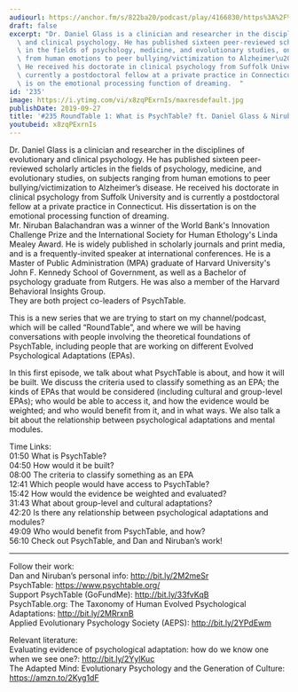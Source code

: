 ```yaml
---
audiourl: https://anchor.fm/s/822ba20/podcast/play/4166830/https%3A%2F%2Fd3ctxlq1ktw2nl.cloudfront.net%2Fproduction%2F2019-7-10%2F20635541-44100-2-bdbbc7209544e.m4a
draft: false
excerpt: "Dr. Daniel Glass is a clinician and researcher in the disciplines of evolutionary\
  \ and clinical psychology. He has published sixteen peer-reviewed scholarly articles\
  \ in the fields of psychology, medicine, and evolutionary studies, on subjects ranging\
  \ from human emotions to peer bullying/victimization to Alzheimer\u2019s disease.\
  \ He received his doctorate in clinical psychology from Suffolk University and is\
  \ currently a postdoctoral fellow at a private practice in Connecticut. His dissertation\
  \ is on the emotional processing function of dreaming.  "
id: '235'
image: https://i.ytimg.com/vi/x8zqPExrnIs/maxresdefault.jpg
publishDate: 2019-09-27
title: '#235 RoundTable 1: What is PsychTable? ft. Daniel Glass & Niruban Balachandran'
youtubeid: x8zqPExrnIs
---
```

<div class="timelinks">

Dr. Daniel Glass is a clinician and researcher in the disciplines of evolutionary and clinical psychology. He has published sixteen peer-reviewed scholarly articles in the fields of psychology, medicine, and evolutionary studies, on subjects ranging from human emotions to peer bullying/victimization to Alzheimer’s disease. He received his doctorate in clinical psychology from Suffolk University and is currently a postdoctoral fellow at a private practice in Connecticut. His dissertation is on the emotional processing function of dreaming.  
Mr. Niruban Balachandran was a winner of the World Bank's Innovation Challenge Prize and the International Society for Human Ethology's Linda Mealey Award. He is widely published in scholarly journals and print media, and is a frequently-invited speaker at international conferences. He is a Master of Public Administration (MPA) graduate of Harvard University's John F. Kennedy School of Government, as well as a Bachelor of psychology graduate from Rutgers. He was also a member of the Harvard Behavioral Insights Group.  
They are both project co-leaders of PsychTable.

This is a new series that we are trying to start on my channel/podcast, which will be called “RoundTable”, and where we will be having conversations with people involving the theoretical foundations of PsychTable, including people that are working on different Evolved Psychological Adaptations (EPAs).

In this first episode, we talk about what PsychTable is about, and how it will be built. We discuss the criteria used to classify something as an EPA; the kinds of EPAs that would be considered (including cultural and group-level EPAs); who would be able to access it, and how the evidence would be weighted; and who would benefit from it, and in what ways. We also talk a bit about the relationship between psychological adaptations and mental modules.

Time Links:  
<time>01:50</time> What is PsychTable?  
<time>04:50</time> How would it be built?  
<time>08:00</time> The criteria to classify something as an EPA  
<time>12:41</time> Which people would have access to PsychTable?                               
<time>15:42</time> How would the evidence be weighted and evaluated?  
<time>31:43</time> What about group-level and cultural adaptations?  
<time>42:20</time> Is there any relationship between psychological adaptations and modules?  
<time>49:09</time> Who would benefit from PsychTable, and how?  
<time>56:10</time> Check out PsychTable, and Dan and Niruban’s work!

---

Follow their work:  
Dan and Niruban’s personal info: http://bit.ly/2M2meSr  
PsychTable: https://www.psychtable.org/  
Support PsychTable (GoFundMe): http://bit.ly/33fvKqB  
PsychTable.org: The Taxonomy of Human Evolved Psychological Adaptations: http://bit.ly/2MRrxnB  
Applied Evolutionary Psychology Society (AEPS): http://bit.ly/2YPdEwm

Relevant literature:  
Evaluating evidence of psychological adaptation: how do we know one when we see one?: http://bit.ly/2YylKuc  
The Adapted Mind: Evolutionary Psychology and the Generation of Culture: https://amzn.to/2Kyg1dF
</div>

